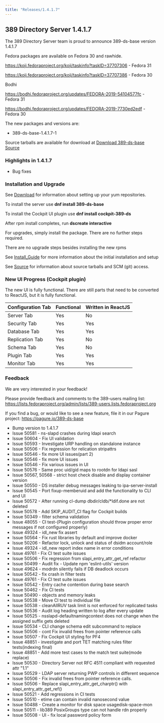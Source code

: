 ```yaml
---
title: "Releases/1.4.1.7"
---
```


389 Directory Server 1.4.1.7
-----------------------------

The 389 Directory Server team is proud to announce 389-ds-base version 1.4.1.7

Fedora packages are available on Fedora 30 and rawhide.

<https://koji.fedoraproject.org/koji/taskinfo?taskID=37707306> - Fedora 31

<https://koji.fedoraproject.org/koji/taskinfo?taskID=37707386> - Fedora 30

Bodhi

<https://bodhi.fedoraproject.org/updates/FEDORA-2019-54104577fc> - Fedora 31

<https://bodhi.fedoraproject.org/updates/FEDORA-2019-7730ed2edf> - Fedora 30

The new packages and versions are:

- 389-ds-base-1.4.1.7-1

Source tarballs are available for download at [Download 389-ds-base Source](https://releases.pagure.org/389-ds-base/389-ds-base-1.4.1.7.tar.bz2)

### Highlights in 1.4.1.7

- Bug fixes

### Installation and Upgrade 

See [Download](../download.html) for information about setting up your yum repositories.

To install the server use **dnf install 389-ds-base**

To install the Cockpit UI plugin use **dnf install cockpit-389-ds**

After rpm install completes, run **dscreate interactive**

For upgrades, simply install the package.  There are no further steps required.

There are no upgrade steps besides installing the new rpms 

See [Install\_Guide](../howto/howto-install-389.html) for more information about the initial installation and setup

See [Source](../development/source.html) for information about source tarballs and SCM (git) access.

### New UI Progress (Cockpit plugin)

The new UI is fully functional.  There are still parts that need to be converted to ReactJS, but it is fully functional.

|Configuration Tab|Functional|Written in ReactJS |
|-----------------|----------|-------------------|
|Server Tab       |Yes       |No                 |
|Security Tab     |Yes       |Yes                |
|Database Tab     |Yes       |Yes                |
|Replication Tab  |Yes       |No                 |
|Schema Tab       |Yes       |No                 |
|Plugin Tab       |Yes       |Yes                |
|Monitor Tab      |Yes       |Yes                |

### Feedback

We are very interested in your feedback!

Please provide feedback and comments to the 389-users mailing list: <https://lists.fedoraproject.org/admin/lists/389-users.lists.fedoraproject.org>

If you find a bug, or would like to see a new feature, file it in our Pagure project: <https://pagure.io/389-ds-base>

- Bump version to 1.4.1.7
- Issue 50581 - ns-slapd crashes during ldapi search
- Issue 50604 - Fix UI validation
- Issue 50593 - Investigate URP handling on standalone instance
- Issue 50506 - Fix regression for relication stripattrs
- Issue 50546 - fix more UI issues(part 2)
- Issue 50546 - fix more UI issues
- Issue 50546 - Fix various issues in UI
- Issue 50576 - Same proc uid/gid maps to rootdn for ldapi sasl
- Issue 50567, 50568 - strict host check disable and display container version
- Issue 50550 - DS installer debug messages leaking to ipa-server-install
- Issue 50545 - Port fixup-memberuid and add the functionality to CLI and UI
- Issue 50572 - After running cl-dump dbdir/cldb/*ldif.done are not deleted
- Issue 50578 - Add SKIP_AUDIT_CI flag for Cockpit builds
- Issue 50349 - filter schema validation
- Issue 48055 - CI test-(Plugin configuration should throw proper error messages if not configured properly)
- Issue 49324 - idl_new fix assert
- Issue 50564 - Fix rust libraries by default and improve docker
- Issue 50206 - Refactor lock, unlock and status of dsidm account/role
- Issue 49324 - idl_new report index name in error conditions
- Issue 49761 - Fix CI test suite issues
- Issue 50506 - Fix regression from slapi_entry_attr_get_ref refactor
- Issue 50499 - Audit fix - Update npm 'eslint-utils' version
- Issue 49624 - modrdn silently fails if DB deadlock occurs
- Issue 50542 - fix crash in filter tests
- Issue 49761 - Fix CI test suite issues
- Issue 50542 - Entry cache contention during base search
- Issue 50462 - Fix CI tests
- Issue 50490 - objects and memory leaks
- Issue 50538 - Move CI test to individual file
- Issue 50538 - cleanAllRUV task limit is not enforced for replicated tasks
- Issue 50536 - Audit log heading written to log after every update
- Issue 50525 - nsslapd-defaultnamingcontext does not change when the assigned suffix gets deleted
- Issue 50534 - CLI change schema edit subcommand to replace
- Issue 50506 - cont Fix invalid frees from pointer reference calls
- Issue 50507 - Fix Cockpit UI styling for PF4
- Issue 48851 - investigate and port TET matching rules filter tests(indexing final)
- Issue 48851 - Add more test cases to the match test suite(mode replace)
- Issue 50530 - Directory Server not RFC 4511 compliant with requested attr "1.1"
- Issue 50529 - LDAP server returning PWP controls in different sequence
- Issue 50506 - Fix invalid frees from pointer reference calls.
- Issue 50506 - Replace slapi_entry_attr_get_charptr() with slapi_entry_attr_get_ref()
- Issue 50521 - Add regressions in CI tests
- Issue 50510 - etime can contain invalid nanosecond value
- Issue 50488 - Create a monitor for disk space usagedisk-space-mon
- Issue 50511 - lib389 PosixGroups type can not handle rdn properly
- Issue 50508 - UI - fix local password policy form

